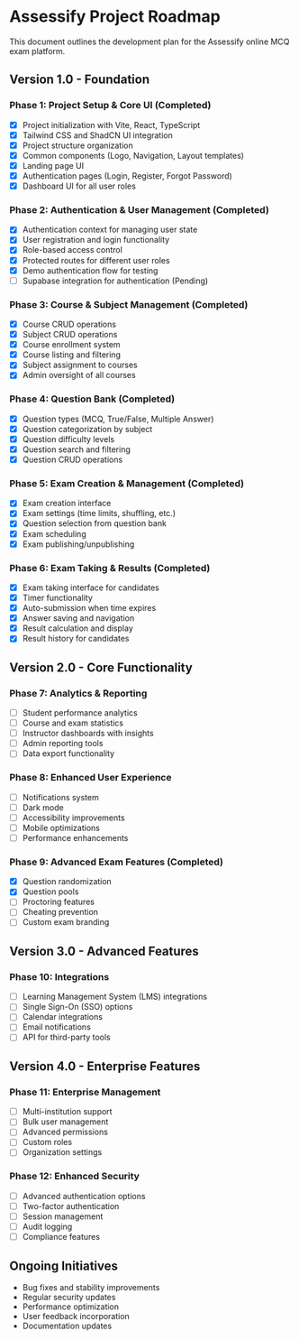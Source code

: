 
# Assessify Project Roadmap

This document outlines the development plan for the Assessify online MCQ exam platform.

## Version 1.0 - Foundation

### Phase 1: Project Setup & Core UI (Completed)
- [x] Project initialization with Vite, React, TypeScript
- [x] Tailwind CSS and ShadCN UI integration
- [x] Project structure organization
- [x] Common components (Logo, Navigation, Layout templates)
- [x] Landing page UI
- [x] Authentication pages (Login, Register, Forgot Password)
- [x] Dashboard UI for all user roles

### Phase 2: Authentication & User Management (Completed)
- [x] Authentication context for managing user state
- [x] User registration and login functionality
- [x] Role-based access control
- [x] Protected routes for different user roles
- [x] Demo authentication flow for testing
- [ ] Supabase integration for authentication (Pending)

### Phase 3: Course & Subject Management (Completed)
- [x] Course CRUD operations
- [x] Subject CRUD operations
- [x] Course enrollment system
- [x] Course listing and filtering
- [x] Subject assignment to courses
- [x] Admin oversight of all courses

### Phase 4: Question Bank (Completed)
- [x] Question types (MCQ, True/False, Multiple Answer)
- [x] Question categorization by subject
- [x] Question difficulty levels
- [x] Question search and filtering
- [x] Question CRUD operations

### Phase 5: Exam Creation & Management (Completed)
- [x] Exam creation interface
- [x] Exam settings (time limits, shuffling, etc.)
- [x] Question selection from question bank
- [x] Exam scheduling
- [x] Exam publishing/unpublishing

### Phase 6: Exam Taking & Results (Completed)
- [x] Exam taking interface for candidates
- [x] Timer functionality
- [x] Auto-submission when time expires
- [x] Answer saving and navigation
- [x] Result calculation and display
- [x] Result history for candidates

## Version 2.0 - Core Functionality

### Phase 7: Analytics & Reporting
- [ ] Student performance analytics
- [ ] Course and exam statistics
- [ ] Instructor dashboards with insights
- [ ] Admin reporting tools
- [ ] Data export functionality

### Phase 8: Enhanced User Experience
- [ ] Notifications system
- [ ] Dark mode
- [ ] Accessibility improvements
- [ ] Mobile optimizations
- [ ] Performance enhancements

### Phase 9: Advanced Exam Features (Completed)
- [x] Question randomization
- [x] Question pools
- [ ] Proctoring features
- [ ] Cheating prevention
- [ ] Custom exam branding

## Version 3.0 - Advanced Features

### Phase 10: Integrations
- [ ] Learning Management System (LMS) integrations
- [ ] Single Sign-On (SSO) options
- [ ] Calendar integrations
- [ ] Email notifications
- [ ] API for third-party tools

## Version 4.0 - Enterprise Features

### Phase 11: Enterprise Management
- [ ] Multi-institution support
- [ ] Bulk user management
- [ ] Advanced permissions
- [ ] Custom roles
- [ ] Organization settings

### Phase 12: Enhanced Security
- [ ] Advanced authentication options
- [ ] Two-factor authentication
- [ ] Session management
- [ ] Audit logging
- [ ] Compliance features

## Ongoing Initiatives
- Bug fixes and stability improvements
- Regular security updates
- Performance optimization
- User feedback incorporation
- Documentation updates
